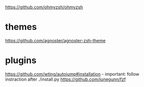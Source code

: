 https://github.com/ohmyzsh/ohmyzsh

# themes
https://github.com/agnoster/agnoster-zsh-theme

# plugins
https://github.com/wting/autojump#installation - important: follow instraction after ./install.py
https://github.com/junegunn/fzf
